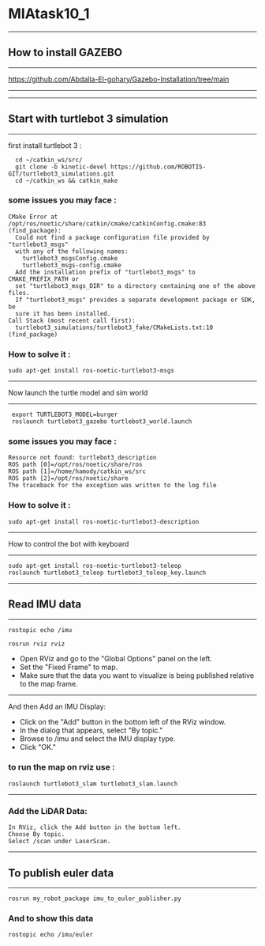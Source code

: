# MIAtask10_1
***********************
## How to install GAZEBO 
***********************
https://github.com/Abdalla-El-gohary/Gazebo-Installation/tree/main

__________________________________________________________________________________________

***********************************
## Start with turtlebot 3 simulation 
***********************************
first install turtlebot 3 :
```
  cd ~/catkin_ws/src/
  git clone -b kinetic-devel https://github.com/ROBOTIS-GIT/turtlebot3_simulations.git
  cd ~/catkin_ws && catkin_make
```
### some issues you may face :
```
CMake Error at /opt/ros/noetic/share/catkin/cmake/catkinConfig.cmake:83 (find_package):
  Could not find a package configuration file provided by "turtlebot3_msgs"
  with any of the following names:
    turtlebot3_msgsConfig.cmake
    turtlebot3_msgs-config.cmake
  Add the installation prefix of "turtlebot3_msgs" to CMAKE_PREFIX_PATH or
  set "turtlebot3_msgs_DIR" to a directory containing one of the above files.
  If "turtlebot3_msgs" provides a separate development package or SDK, be
  sure it has been installed.
Call Stack (most recent call first):
  turtlebot3_simulations/turtlebot3_fake/CMakeLists.txt:10 (find_package)
```
### How to solve it : 
```
sudo apt-get install ros-noetic-turtlebot3-msgs
```

*******************************************
Now launch the turtle model and sim world 
*******************************************
```
 export TURTLEBOT3_MODEL=burger
 roslaunch turtlebot3_gazebo turtlebot3_world.launch
```

### some issues you may face :

```
Resource not found: turtlebot3_description
ROS path [0]=/opt/ros/noetic/share/ros
ROS path [1]=/home/hamody/catkin_ws/src
ROS path [2]=/opt/ros/noetic/share
The traceback for the exception was written to the log file
```

### How to solve it : 
```
sudo apt-get install ros-noetic-turtlebot3-description
```

*************************************
How to control the bot with keyboard 
*************************************

```
sudo apt-get install ros-noetic-turtlebot3-teleop
roslaunch turtlebot3_teleop turtlebot3_teleop_key.launch
```

***********************************
## Read IMU data 
***********************************
```
rostopic echo /imu
```
```
rosrun rviz rviz 
```
 - Open RViz and go to the "Global Options" panel on the left.
 - Set the "Fixed Frame" to map.
 - Make sure that the data you want to visualize is being published relative to the map frame.
******
And then 
Add an IMU Display:

 - Click on the "Add" button in the bottom left of the RViz window.                                                                                                                                    
 - In the dialog that appears, select "By topic."
 - Browse to /imu and select the IMU display type.
 - Click "OK."

### to run the map on rviz use :
```
roslaunch turtlebot3_slam turtlebot3_slam.launch
```
**********
### Add the LiDAR Data: 
```
In RViz, click the Add button in the bottom left.
Choose By topic.
Select /scan under LaserScan.
```
*********
## To publish euler data 
*********
```
rosrun my_robot_package imu_to_euler_publisher.py 
```
### And to show this data 
```
rostopic echo /imu/euler
```


